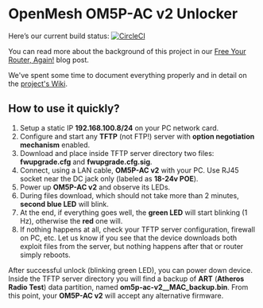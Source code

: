OpenMesh OM5P-AC v2 Unlocker
============================

Here’s our current build status: [![CircleCI](https://circleci.com/gh/true-systems/om5p-ac-v2-unlocker/tree/master.svg?style=svg&circle-token=158c0fd70915de6831e446ab0eec1c685f3bfc55)](https://circleci.com/gh/true-systems/om5p-ac-v2-unlocker/tree/master)

You can read more about the background of this project in our [Free Your Router, Again!](http://blog.true.cz/2017/02/free-your-router-again/) blog post.

We've spent some time to document everything properly and in detail on the [project's Wiki](https://github.com/true-systems/om5p-ac-v2-unlocker/wiki).

How to use it quickly?
----------------------

1. Setup a static IP **192.168.100.8/24** on your PC network card.
2. Configure and start any **TFTP** (not FTP!) server with **option negotiation mechanism** enabled.
3. Download and place inside TFTP server directory two files: **fwupgrade.cfg** and **fwupgrade.cfg.sig**.
4. Connect, using a LAN cable, **OM5P-AC v2** with your PC. Use RJ45 socket near the DC jack only (labeled as **18-24v POE**).
5. Power up **OM5P-AC v2** and observe its LEDs.
6. During files download, which should not take more than 2 minutes, **second blue LED** will blink.
7. At the end, if everything goes well, the **green LED** will start blinking (1 Hz), otherwise the **red** one will.
8. If nothing happens at all, check your TFTP server configuration, firewall on PC, etc. Let us know if you see that the device downloads both exploit files from the server, but nothing happens after that or router simply reboots.

After successful unlock (blinking green LED), you can power down device. Inside the TFTP server directory you will find a backup of **ART** (**Atheros Radio Test**) data partition, named **om5p-ac-v2__MAC_backup.bin**. From this point, your **OM5P-AC v2** will accept any alternative firmware.
